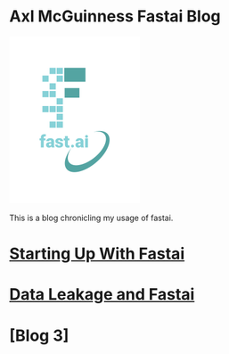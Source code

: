 # Axl McGuinness Fastai Blog
![logo](images/logo.png)

This is a blog chronicling my usage of fastai.

# [Starting Up With Fastai](https://github.com/axlMcg/fastai_blog/blob/master/_posts/2025-05-26-Blog1.md)
# [Data Leakage and Fastai](https://github.com/axlMcg/fastai_blog/blob/master/_posts/2025-05-26-Blog2.md)
# [Blog 3]
